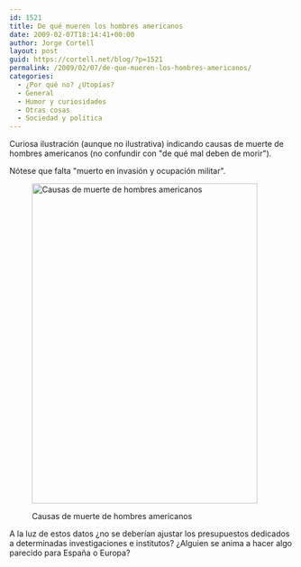```yaml
---
id: 1521
title: De qué mueren los hombres americanos
date: 2009-02-07T18:14:41+00:00
author: Jorge Cortell
layout: post
guid: https://cortell.net/blog/?p=1521
permalink: /2009/02/07/de-que-mueren-los-hombres-americanos/
categories:
  - ¿Por qué no? ¿Utopías?
  - General
  - Humor y curiosidades
  - Otras cosas
  - Sociedad y polí­tica
---
```

Curiosa ilustración (aunque no ilustrativa) indicando causas de muerte de hombres americanos (no confundir con "de qué mal deben de morir").

Nótese que falta "muerto en invasión y ocupación militar".<figure style="width: 400px" class="wp-caption alignnone">

[<img class=" " title="Causas de muerte de hombres americanos" src="https://farm4.static.flickr.com/3277/2693477205_eea8deb5ba_o.jpg" alt="Causas de muerte de hombres americanos" width="400" height="568" />](https://haha.nu/misc/how-americans-die/)<figcaption class="wp-caption-text">Causas de muerte de hombres americanos</figcaption></figure> 

A la luz de estos datos ¿no se deberían ajustar los presupuestos dedicados a determinadas investigaciones e institutos? ¿Alguien se anima a hacer algo parecido para España o Europa?